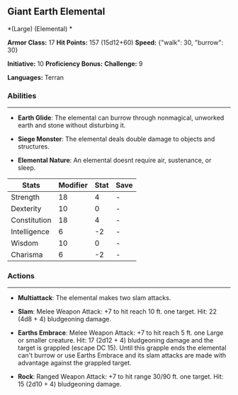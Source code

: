 ## Giant Earth Elemental
*(Large) (Elemental) *

**Armor Class:** 17
**Hit Points:** 157 (15d12+60)
**Speed:** {"walk": 30, "burrow": 30}

**Initiative:** 10
**Proficiency Bonus:**
**Challenge:** 9

**Languages:** Terran

### Abilities
 --- 
- **Earth Glide**: The elemental can burrow through nonmagical, unworked earth and stone without disturbing it.

- **Siege Monster**: The elemental deals double damage to objects and structures.

- **Elemental Nature**: An elemental doesnt require air, sustenance, or sleep.



| Stats | Modifier | Stat | Save
| ---- | ---- | ---- | ---- |
| Strength | 18 | 4 | - |
| Dexterity | 10 | 0 | - |
| Constitution | 18 | 4 | - |
| Intelligence | 6 | -2 | - |
| Wisdom | 10 | 0 | - |
| Charisma | 6 | -2 | - |

### Actions
 --- 
- **Multiattack**: The elemental makes two slam attacks.

- **Slam**: Melee Weapon Attack: +7 to hit  reach 10 ft.  one target. Hit: 22 (4d8 + 4) bludgeoning damage.

- **Earths Embrace**: Melee Weapon Attack: +7 to hit  reach 5 ft.  one Large or smaller creature. Hit: 17 (2d12 + 4) bludgeoning damage  and the target is grappled (escape DC 15). Until this grapple ends  the elemental can't burrow or use Earths Embrace and its slam attacks are made with advantage against the grappled target.

- **Rock**: Ranged Weapon Attack: +7 to hit  range 30/90 ft.  one target. Hit: 15 (2d10 + 4) bludgeoning damage.

